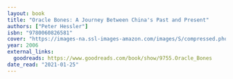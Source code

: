 ```yaml
---
layout: book
title: "Oracle Bones: A Journey Between China's Past and Present"
authors: ["Peter Hessler"]
isbn: "9780060826581"
cover: "https://images-na.ssl-images-amazon.com/images/S/compressed.photo.goodreads.com/books/1442073946i/9755.jpg"
year: 2006
external_links:
  goodreads: https://www.goodreads.com/book/show/9755.Oracle_Bones
date_read: "2021-01-25"
---
```

